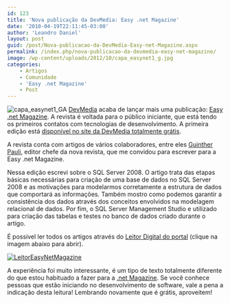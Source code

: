 ```yaml
---
id: 123
title: 'Nova publicação da DevMedia: Easy .net Magazine'
date: '2010-04-19T22:11:45-03:00'
author: 'Leandro Daniel'
layout: post
guid: /post/Nova-publicacao-da-DevMedia-Easy-net-Magazine.aspx
permalink: /index.php/nova-publicacao-da-devmedia-easy-net-magazine/
image: /wp-content/uploads/2012/10/capa_easynet1_g.jpg
categories:
    - Artigos
    - Comunidade
    - 'Easy .net Magazine'
    - Post
---
```


![capa_easynet1_G](http://leandrodaniel.com/pics/capa_easynet1_G_thumb.jpg "capa_easynet1_G")A [DevMedia](http://www.devmedia.com.br) acaba de lançar mais uma publicação: [Easy .net Magazine](http://www.devmedia.com.br/assgold/listmag.asp?site=59). A revista é voltada para o público iniciante, que está tendo os primeiros contatos com tecnologias de desenvolvimento. A primeira edição está [disponível no site da DevMedia totalmente grátis](http://www.devmedia.com.br/resumo/default.asp?ed=1&site=59).

A revista conta com artigos de vários colaboradores, entre eles [Guinther Pauli](http://twitter.com/guintherpauli), editor chefe da nova revista, que me convidou para escrever para a Easy .net Magazine.

Nessa edição escrevi sobre o SQL Server 2008. O artigo trata das etapas básicas necessárias para criação de uma base de dados no SQL Server 2008 e as motivações para modelarmos corretamente a estrutura de dados que comportará as informações. Também mostro como podemos garantir a consistência dos dados através dos conceitos envolvidos na modelagem relacional de dados. Por fim, o SQL Server Management Studio e utilizado para criação das tabelas e testes no banco de dados criado durante o artigo.

É possível ler todos os artigos através do [Leitor Digital do portal](http://www.devmedia.com.br/websys.3/webreader.asp?cat=59&revista=easynetmag_1#a-2425) (clique na imagem abaixo para abrir).

[![LeitorEasyNetMagazine](http://leandrodaniel.com/pics/LeitorEasyNetMagazine.jpg "LeitorEasyNetMagazine")](http://www.devmedia.com.br/websys.3/webreader.asp?cat=59&revista=easynetmag_1#a-2425)

A experiência foi muito interessante, é um tipo de texto totalmente diferente do que estou habituado a fazer para a [.net Magazine](http://www.leandrodaniel.com/category/net-Magazine). Se você conhece pessoas que estão iniciando no desenvolvimento de software, vale a pena a indicação desta leitura! Lembrando novamente que é grátis, aproveitem!